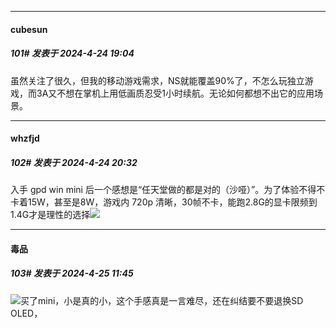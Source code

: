 ﻿
*****

####  cubesun  
##### 101#       发表于 2024-4-24 19:04

虽然关注了很久，但我的移动游戏需求，NS就能覆盖90%了，不怎么玩独立游戏，而3A又不想在掌机上用低画质忍受1小时续航。无论如何都想不出它的应用场景。


*****

####  whzfjd  
##### 102#       发表于 2024-4-24 20:32

入手 gpd win mini 后一个感想是“任天堂做的都是对的（沙哑）”。为了体验不得不卡着15W，甚至是8W，游戏内 720p 清晰，30帧不卡，能跑2.8G的显卡限频到1.4G才是理性的选择<img src="https://static.saraba1st.com/image/smiley/face2017/067.png" referrerpolicy="no-referrer">


*****

####  毒品  
##### 103#       发表于 2024-4-25 11:45

<img src="https://static.saraba1st.com/image/smiley/face2017/001.png" referrerpolicy="no-referrer">买了mini，小是真的小，这个手感真是一言难尽，还在纠结要不要退换SD OLED，

